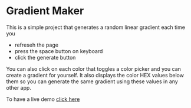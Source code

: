 # Gradient Maker

This is a simple project that generates a random linear gradient each time you
- refreseh the page
- press the space button on keyboard
- click the generate button

You can also click on each color that toggles a color picker and you can create a gradient for yourself. It also displays the color HEX values below them so you can generate the same gradient using these values in any other app.

To have a live demo [click here](https://gmd144.github.io/gradient-maker/)
